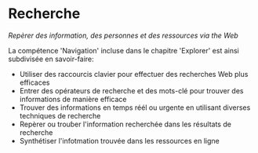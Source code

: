 Recherche
======
_Repèrer des information, des personnes et des ressources via the Web_

La compétence 'Navigation' incluse dans le chapitre 'Explorer' est ainsi subdivisée en savoir-faire:

* Utiliser des raccourcis clavier pour effectuer des recherches Web plus efficaces
* Entrer des opérateurs de recherche et des mots-clé pour trouver des informations de manière efficace
* Trouver des informations en temps réél ou urgente en utilisant diverses techniques de recherche
* Repèrer ou trouɓer l'information recherchée dans les résultats de recherche
* Synthétiser l'infotmation trouvée dans les ressources en ligne